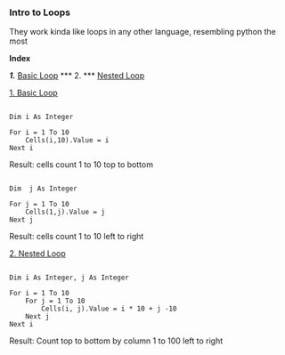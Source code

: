 ### Intro to Loops

They work kinda like loops in any other language, resembling python the most

**Index**

***1.*** [Basic Loop](#Basic-Loop)
*** 2. *** [Nested Loop](#Nested-Loop)

[1. Basic Loop](#1-Basic-Loop)

```VBA

Dim i As Integer

For i = 1 To 10
    Cells(i,10).Value = i
Next i

```

Result: cells count 1 to 10 top to bottom

```VBA

Dim  j As Integer

For j = 1 To 10
    Cells(1,j).Value = j
Next j

```
Result: cells count 1 to 10 left to right

[2. Nested Loop](#2-Nested-Loop)

```VBA

Dim i As Integer, j As Integer

For i = 1 To 10
    For j = 1 To 10
        Cells(i, j).Value = i * 10 + j -10
    Next j
Next i

```

Result: Count top to bottom by column 1 to 100 left to right
